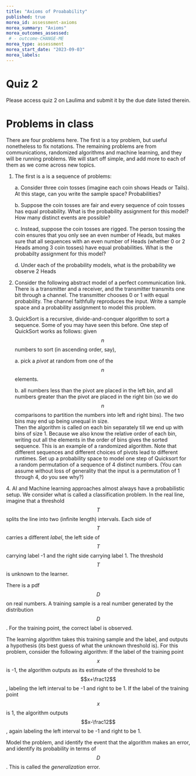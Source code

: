 ```yaml
---
title: "Axioms of Proabability"
published: true
morea_id: assessment-axioms
morea_summary: "Axioms"
morea_outcomes_assessed:
 # - outcome-CHANGE-ME
morea_type: assessment
morea_start_date: "2023-09-03"
morea_labels:
---
```

# Quiz 2

Please access quiz 2 on Laulima and submit it by the due date listed therein.

# Problems in class
There are four problems here. The first is a toy problem, but useful
nonetheless to fix notations. The remaining problems are from
communications, randomized algorithms and machine learning, and they
will be running problems. We will start off simple, and add more to
each of them as we come across new topics. 

1. The first is a is a sequence of problems:

	a. Consider three coin tosses (imagine each coin shows Heads or
	   Tails). At this stage, can you write the sample space?
	   Probabilities?
  
    b. Suppose the coin tosses are fair and every sequence of coin
       tosses has equal probability. What is the probability
       assignment for this model? How many distinct events are
       possible?

	c. Instead, suppose the coin tosses are rigged. The person tossing
       the coin ensures that you only see an even number of Heads, but
       makes sure that all sequences with an even number of Heads
       (whether 0 or 2 Heads among 3 coin tosses) have equal
       probabilities. What is the probabilty assignment for this
       model?

	d. Under each of the probability models, what is the probability
       we observe 2 Heads

2. Consider the following abstract model of a perfect communication
  link. There is a transmitter and a receiver, and the transmitter
  transmits one bit through a channel. The transmitter chooses 0 or 1
  with equal probability. The channel faithfully reproduces the input.
  Write a sample space and a probability assignment to model this
  problem.

3. QuickSort is a recursive, divide-and-conquer algorithm to sort a
  sequence. Some of you may have seen this before. One step of
  QuickSort works as follows: given $$n$$ numbers to sort (in
  ascending order, say),

	a. pick a _pivot_ at random from one of the $$n$$ elements.

	b. all numbers less than the pivot are placed in the left bin, and
   all numbers greater than the pivot are placed in the right bin (so
   we do $$n$$ comparisons to partition the numbers into left and
   right bins). The two bins may end up being unequal in size.  
   Then the algorithm is called on each bin separately till we end up
	with bins of size 1. Because we also know the relative order of
	each bin, writing out all the elements in the order of bins gives
	the sorted sequence. This is an example of a randomized
	algorithm. Note that different sequences and different choices of
	pivots lead to different runtimes. Set up a probability space to
	model one step of Quicksort for a random permutation of a sequence
	of 4 distinct numbers. (You can assume without loss of generality
	that the input is a permutation of 1 through 4, do you see why?)

4\. AI and Machine learning approaches almost always have a
  probabilistic setup. We consider what is called a classification
  problem. In the real line, imagine that a threshold $$T$$ splits the
  line into two (infinite length) intervals. Each side of $$T$$
  carries a different _label_, the left side of $$T$$ carrying label
  -1 and the right side carrying label 1. The threshold $$T$$ is
  unknown to the learner.
  
  There is a pdf $$D$$ on real numbers. A training sample is a real
  number generated by the distribution $$D$$. For the training point,
  the correct label is observed.

  The learning algorithm takes this training sample and the label, and
  outputs a hypothesis (its best guess of what the unknown threshold
  is).  For this problem, consider the following algorithm: If
  the label of the training point $$x$$ is -1, the algorithm outputs
  as its estimate of the threshold to be $$x+\frac12$$, labeling the
  left interval to be -1 and right to be 1.  If the label of the
  training point $$x$$ is 1, the algorithm outputs $$x-\frac12$$, 
  again labeling the left interval to be -1 and right to be 1.


  Model the problem, and identify the event that the algorithm makes
  an error, and identify its probability in terms of $$D$$. 
  This is called the _generalization_ error.
  
  







